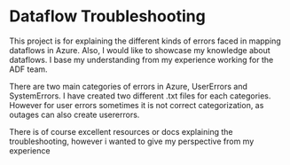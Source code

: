 # Dataflow Troubleshooting

This project is for explaining the different kinds of errors faced in mapping dataflows in Azure. Also, I would like to showcase my knowledge about dataflows. I base my understanding from my experience working for the ADF team. 

There are two main categories of errors in Azure, UserErrors and SystemErrors. I have created two different .txt files for each categories. However for user errors sometimes it is not correct categorization, as outages can also create usererrors.

There is of course excellent resources or docs explaining the troubleshooting, however i wanted to give my perspective from my experience
